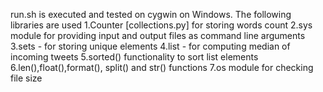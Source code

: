 run.sh is executed and tested on cygwin on Windows.
The following libraries are used
1.Counter [collections.py] for storing words count
2.sys module for providing input and output files as command line arguments
3.sets - for storing unique elements
4.list - for computing median of incoming tweets
5.sorted() functionality to sort list elements
6.len(),float(),format(), split() and str() functions
7.os module for checking file size



